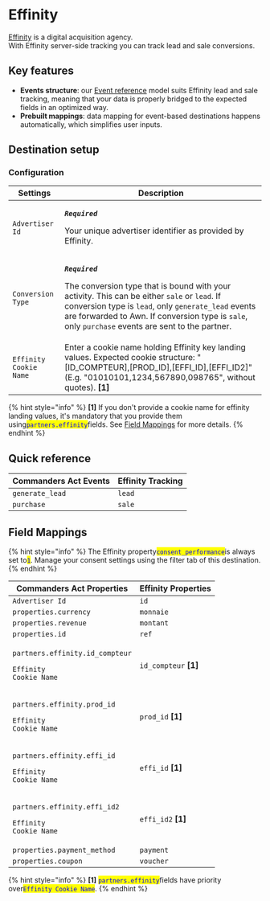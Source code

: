 # Effinity

[Effinity](https://www.effinity.fr/) is a digital acquisition agency. \
With Effinity server-side tracking you can track lead and sale conversions.

## Key features

* **Events structure**: our [Event reference](https://community.commandersact.com/platform-x/developers/tracking/events-reference) model suits Effinity lead and sale tracking, meaning that your data is properly bridged to the expected fields in an optimized way.
* **Prebuilt mappings**: data mapping for event-based destinations happens automatically, which simplifies user inputs.

## Destination setup

### Configuration

| Settings               | Description                                                                                                                                                                                                                                                                                                                                                                             |
| ---------------------- | --------------------------------------------------------------------------------------------------------------------------------------------------------------------------------------------------------------------------------------------------------------------------------------------------------------------------------------------------------------------------------------- |
| `Advertiser Id`        | <p><em><strong><code>Required</code></strong></em></p><p>Your unique advertiser identifier as provided by Effinity.</p>                                                                                                                                                                                                                                                                 |
| `Conversion Type`      | <p><em><strong><code>Required</code></strong></em></p><p>The conversion type that is bound with your activity. This can be either <code>sale</code> or <code>lead</code>. If conversion type is <code>lead</code>, only <code>generate_lead</code> events are forwarded to Awn. If conversion type is <code>sale</code>, only <code>purchase</code> events are sent to the partner.</p> |
| `Effinity Cookie Name` | Enter a cookie name holding Effinity key landing values. Expected cookie structure: "\[ID\_COMPTEUR],\[PROD\_ID],\[EFFI\_ID],\[EFFI\_ID2]" (E.g. "01010101,1234,567890,098765", without quotes). **\[1]**                                                                                                                                                                               |

{% hint style="info" %}
**\[1]** If you don't provide a cookie name for effinity landing values, it's mandatory that you provide them using<mark style="color:blue;">`partners.effinity`</mark>fields. See [Field Mappings](effinity.md#field-mappings) for more details.
{% endhint %}

## Quick reference

| Commanders Act Events | Effinity Tracking |
| --------------------- | ----------------- |
| `generate_lead`       | `lead`            |
| `purchase`            | `sale`            |

## Field Mappings

{% hint style="info" %}
The Effinity property<mark style="color:blue;">`consent_performance`</mark>is always set to<mark style="color:blue;">`1`</mark>. Manage your consent settings using the filter tab of this destination.
{% endhint %}

| Commanders Act Properties                                                                  | Effinity Properties    |
| ------------------------------------------------------------------------------------------ | ---------------------- |
| `Advertiser Id`                                                                            | `id`                   |
| `properties.currency`                                                                      | `monnaie`              |
| `properties.revenue`                                                                       | `montant`              |
| `properties.id`                                                                            | `ref`                  |
| <p><code>partners.effinity.id_compteur</code></p><p><code>Effinity Cookie Name</code> </p> | `id_compteur` **\[1]** |
| <p><code>partners.effinity.prod_id</code></p><p><code>Effinity Cookie Name</code></p>      | `prod_id` **\[1]**     |
| <p><code>partners.effinity.effi_id</code></p><p><code>Effinity Cookie Name</code></p>      | `effi_id` **\[1]**     |
| <p><code>partners.effinity.effi_id2</code></p><p><code>Effinity Cookie Name</code></p>     | `effi_id2` **\[1]**    |
| `properties.payment_method`                                                                | `payment`              |
| `properties.coupon`                                                                        | `voucher`              |

{% hint style="info" %}
**\[1]** <mark style="color:blue;">`partners.effinity`</mark>fields have priority over<mark style="color:blue;">`Effinity Cookie Name`</mark>.
{% endhint %}
